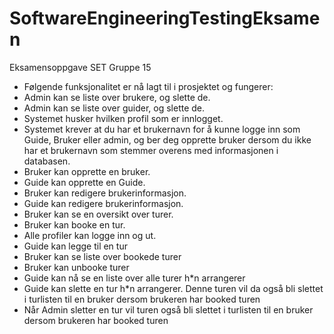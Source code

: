 # SoftwareEngineeringTestingEksamen
Eksamensoppgave SET Gruppe 15

- Følgende funksjonalitet er nå lagt til i prosjektet og fungerer:
- Admin kan se liste over brukere, og slette de.
- Admin kan se liste over guider, og slette de.
- Systemet husker hvilken profil som er innlogget.
- Systemet krever at du har et brukernavn for å kunne logge inn som Guide, Bruker eller admin, og ber deg opprette bruker dersom du ikke har et brukernavn som stemmer overens med informasjonen i databasen.
- Bruker kan opprette en bruker.
- Guide kan opprette en Guide.
- Bruker kan redigere brukerinformasjon.
- Guide kan redigere brukerinformasjon.
- Bruker kan se en oversikt over turer.
- Bruker kan booke en tur.
- Alle profiler kan logge inn og ut.
- Guide kan legge til en tur
- Bruker kan se liste over bookede turer
- Bruker kan unbooke turer
- Guide kan nå se en liste over alle turer h*n arrangerer 
- Guide kan slette en tur h*n arrangerer. Denne turen vil da også bli slettet i turlisten til en bruker dersom brukeren har booked turen
- Når Admin sletter en tur vil turen også bli slettet i turlisten til en bruker dersom brukeren har booked turen
